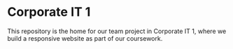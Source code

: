 # Corporate IT 1
This repository is the home for our team project in Corporate IT 1, where we build a responsive website as part of our coursework.
